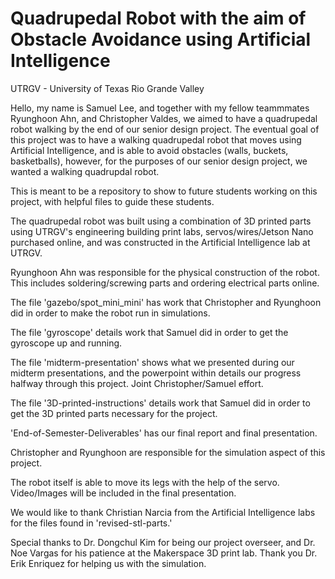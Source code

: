 # Quadrupedal Robot with the aim of Obstacle Avoidance using Artificial Intelligence
UTRGV - University of Texas Rio Grande Valley

Hello, my name is Samuel Lee, and together with my fellow teammmates Ryunghoon Ahn, and Christopher Valdes, we aimed to have a quadrupedal robot walking by the end of our senior design project. The eventual goal of this project was to have a walking quadrupedal robot that moves using Artificial Intelligence, and is able to avoid obstacles (walls, buckets, basketballs), however, for the purposes of our senior design project, we wanted a walking quadrupdal robot.

This is meant to be a repository to show to future students working on this project, with helpful files to guide these students.

The quadrupedal robot was built using a combination of 3D printed parts using UTRGV's engineering building print labs, servos/wires/Jetson Nano purchased online, and was constructed in the Artificial Intelligence lab at UTRGV.

Ryunghoon Ahn was responsible for the physical construction of the robot. This includes soldering/screwing parts and ordering electrical parts online.

The file 'gazebo/spot_mini_mini' has work that Christopher and Ryunghoon did in order to make the robot run in simulations.

The file 'gyroscope' details work that Samuel did in order to get the gyroscope up and running.

The file 'midterm-presentation' shows what we presented during our midterm presentations, and the powerpoint within details our progress halfway through this project. Joint Christopher/Samuel effort.

The file '3D-printed-instructions' details work that Samuel did in order to get the 3D printed parts necessary for the project.

'End-of-Semester-Deliverables' has our final report and final presentation.

Christopher and Ryunghoon are responsible for the simulation aspect of this project.

The robot itself is able to move its legs with the help of the servo. Video/Images will be included in the final presentation.

We would like to thank Christian Narcia from the Artificial Intelligence labs for the files found in 'revised-stl-parts.'

Special thanks to Dr. Dongchul Kim for being our project overseer, and Dr. Noe Vargas for his patience at the Makerspace 3D print lab. Thank you Dr. Erik Enriquez for helping us with the simulation.
